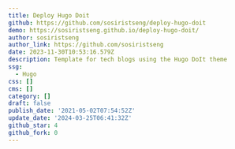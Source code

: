 ```yaml
---
title: Deploy Hugo Doit
github: https://github.com/sosiristseng/deploy-hugo-doit
demo: https://sosiristseng.github.io/deploy-hugo-doit/
author: sosiristseng
author_link: https://github.com/sosiristseng
date: 2023-11-30T10:53:16.579Z
description: Template for tech blogs using the Hugo DoIt theme
ssg:
  - Hugo
css: []
cms: []
category: []
draft: false
publish_date: '2021-05-02T07:54:52Z'
update_date: '2024-03-25T06:41:32Z'
github_star: 4
github_fork: 0
---
```

